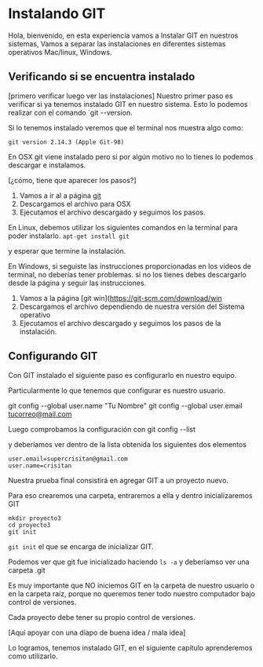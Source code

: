 # Instalando GIT
Hola, bienvenido, en esta experiencia vamos a Instalar GIT en nuestros sistemas, Vamos a separar las instalaciones en diferentes sistemas operativos Mac/linux, Windows.

## Verificando si se encuentra instalado

[primero verificar luego ver las instalaciones]
Nuestro primer paso es verificar si ya tenemos instalado GIT en nuestro sistema. Esto lo podemos realizar con el comando `git --version.

Si lo tenemos instalado veremos que el terminal nos muestra algo como:

`git version 2.14.3 (Apple Git-98)`

En OSX git viene instalado pero si por algún motivo no lo tienes lo podemos descargar e instalamos.

[¿cómo, tiene que aparecer los pasos?]

1.	Vamos a ir al a página [git](https://git-scm.com/downloads)
2.	Descargamos el archivo para OSX
3. Ejecutamos el archivo descargado y seguimos los pasos.

En Linux, debemos utilizar los siguientes comandos en la terminal para poder instalarlo.
`apt-get install git`

y esperar que termine la instalación.

En Windows, si seguiste las instrucciones proporcionadas en los videos de terminal, no deberías tener problemas. si no los tienes debes descargarlo desde la página y seguir las 
instrucciones.

1.	Vamos a la página [git win](https://git-scm.com/download/win
2. Descargamos el archivo dependiendo de nuestra versión del Sistema operativo
3. Ejecutamos el archivo descargado y seguimos los pasos de la instalación.

## Configurando GIT

Con GIT instalado el siguiente paso es configurarlo en nuestro equipo.

Particularmente lo que tenemos que configurar es nuestro usuario.

git config --global user.name "Tu Nombre"
git config --global user.email tucorreo@mail.com

Luego comprobamos la configuración con
git config --list

y deberíamos ver dentro de la lista obtenida los siguientes dos elementos

```
user.email=supercrisitan@gmail.com
user.name=crisitan
```

Nuestra prueba final consistirá en agregar GIT a un proyecto nuevo.

Para eso crearemos una carpeta, entraremos a ella y dentro inicializaremos GIT

```
mkdir proyecto3
cd proyecto3
git init
```

`git init` el que se encarga de inicializar GIT.

Podemos ver que git fue inicializado haciendo `ls -a` y deberíamso ver una carpeta .git

Es muy importante que NO iniciemos GIT en la carpeta de nuestro usuario o en la carpeta raíz, porque no queremos tener todo nuestro computador bajo control de versiones.

Cada proyecto debe tener su propio control de versiones.

[Aquí apoyar con una diapo de buena idea / mala idea]

Lo logramos, tenemos instalado GIT, en el siguiente capítulo aprenderemos como utilizarlo.

